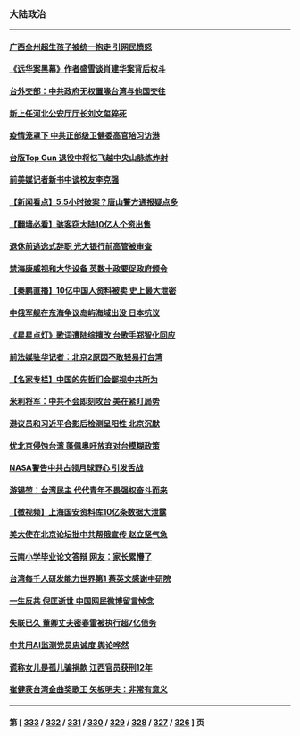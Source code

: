 ### 大陆政治
---
#### [广西全州超生孩子被统一抱走 引网民愤怒](../../pages/ncid277/n13773980.md) 
#### [《远华案黑幕》作者盛雪谈肖建华案背后权斗](../../pages/ncid277/n13773995.md) 
#### [台外交部：中共政府无权置喙台湾与他国交往](../../pages/ncid277/n13773963.md) 
#### [新上任河北公安厅厅长刘文玺猝死](../../pages/ncid277/n13773972.md) 
#### [疫情笼罩下 中共正部级卫健委高官陪习访港](../../pages/ncid277/n13773801.md) 
#### [台版Top Gun 退役中将忆飞越中央山脉练炸射](../../pages/ncid277/n13773720.md) 
#### [前美媒记者新书中谈校友李克强](../../pages/ncid277/n13773712.md) 
#### [【新闻看点】5.5小时破案？唐山警方通报疑点多](../../pages/ncid277/n13773559.md) 
#### [【翻墙必看】骇客窃大陆10亿人个资出售](../../pages/ncid277/n13773665.md) 
#### [退休前逃逸式辞职 光大银行前高管被审查](../../pages/ncid277/n13773639.md) 
#### [禁海康威视和大华设备 英数十政要促政府颁令](../../pages/ncid277/n13773576.md) 
#### [【秦鹏直播】10亿中国人资料被卖 史上最大泄密](../../pages/ncid277/n13773552.md) 
#### [中俄军舰在东海争议岛屿海域出没 日本抗议](../../pages/ncid277/n13773487.md) 
#### [《星星点灯》歌词遭陆综擅改 台歌手郑智化回应](../../pages/ncid277/n13773543.md) 
#### [前法媒驻华记者：北京2原因不敢轻易打台湾](../../pages/ncid277/n13773536.md) 
#### [【名家专栏】中国的先哲们会鄙视中共所为](../../pages/ncid277/n13772913.md) 
#### [米利将军：中共不会即刻攻台 美在紧盯局势](../../pages/ncid277/n13773470.md) 
#### [港议员和习近平合影后检测呈阳性 北京沉默](../../pages/ncid277/n13773479.md) 
#### [忧北京侵蚀台湾 蓬佩奥吁放弃对台模糊政策](../../pages/ncid277/n13773463.md) 
#### [NASA警告中共占领月球野心 引发舌战](../../pages/ncid277/n13773445.md) 
#### [游锡堃：台湾民主 代代青年不畏强权奋斗而来](../../pages/ncid277/n13773334.md) 
#### [【微视频】上海国安资料库10亿条数据大泄露](../../pages/ncid277/n13772852.md) 
#### [美大使在北京论坛批中共帮俄宣传 赵立坚气急](../../pages/ncid277/n13773309.md) 
#### [云南小学毕业论文答辩 网友：家长累懵了](../../pages/ncid277/n13773240.md) 
#### [台湾每千人研发能力世界第1 蔡英文感谢中研院](../../pages/ncid277/n13773261.md) 
#### [一生反共 倪匡逝世 中国网民微博留言悼念](../../pages/ncid277/n13773175.md) 
#### [失联已久 董卿丈夫密春雷被执行超7亿债务](../../pages/ncid277/n13773194.md) 
#### [中共用AI监测党员忠诚度 舆论哗然](../../pages/ncid277/n13773025.md) 
#### [谎称女儿是孤儿骗捐款 江西官员获刑12年](../../pages/ncid277/n13773126.md) 
#### [崔健获台湾金曲奖歌王 矢板明夫：非常有意义](../../pages/ncid277/n13772977.md) 

---
#### 第 [ [333](./333.md) / [332](./332.md) / [331](./331.md) / [330](./330.md) / [329](./329.md) / [328](./328.md) / [327](./327.md) / [326](./326.md) ] 页
